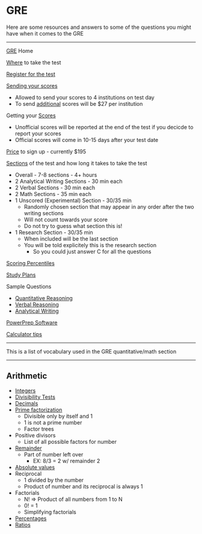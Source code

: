# GRE

Here are some resources and answers to some of the questions you might have when it comes to the GRE

-----

[GRE](http://www.ets.org/gre) Home

[Where](https://mygre.ets.org/greweb/action/RegPortal) to take the test

[Register for the test](https://mygre.ets.org/greweb/login/login.jsp?WT.ac=gre_revised_r_btn)

[Sending your scores](http://www.ets.org/gre/revised_general/scores/send/)
* Allowed to send your scores to 4 institutions on test day
* To send [additional](http://www.ets.org/gre/revised_general/scores/send/asr) scores will be $27 per institution

Getting your [Scores](http://www.ets.org/gre/revised_general/scores/get)
* Unofficial scores will be reported at the end of the test if you decicde to report your scores
* Official scores will come in 10-15 days after your test date

[Price](http://www.ets.org/gre/revised_general/about/fees/) to sign up - currently $195

[Sections](http://www.ets.org/gre/revised_general/about/content/computer) of the test and how long it takes to take the test
* Overall - 7-8 sections - 4+ hours
* 2 Analytical Writing Sections - 30 min each
* 2 Verbal Sections - 30 min each
* 2 Math Sections - 35 min each
* 1 Unscored (Experimental) Section - 30/35 min
	* Randomly chosen section that may appear in any order after the two writing sections
	* Will not count towards your score
	* Do not try to guess what section this is! 
* 1 Research Section - 30/35 min
	* When included will be the last section 
	* You will be told explicitely this is the research section
		* So you could just answer C for all the questions

[Scoring Percentiles](http://magoosh.com/gre/2013/gre-score-percentiles/)

[Study Plans](https://gre.magoosh.com/study-plans)

Sample Questions
* [Quantitative Reasoning](https://www.ets.org/gre/revised_general/about/content/quantitative_reasoning)
* [Verbal Reasoning](https://www.ets.org/gre/revised_general/about/content/verbal_reasoning)
* [Analytical Writing](https://www.ets.org/gre/revised_general/about/content/analytical_writing)

[PowerPrep Software](https://www.ets.org/gre/revised_general/prepare/powerprep2/) 

[Calculator tips](http://www.ets.org/gre/revised_general/prepare/quantitative_reasoning/calculator)

-----

This is a list of vocabulary used in the GRE quantitative/math section

-----

## Arithmetic
* [Integers](https://www.khanacademy.org/math/arithmetic/fractions/number_sets/v/number-sets-3)
* [Divisibility Tests](https://www.khanacademy.org/math/pre-algebra/factors-multiples/divisibility_tests/v/divisibility-tests-for-2-3-4-5-6-9-10)
* [Decimals](https://www.khanacademy.org/math/arithmetic/decimals)
* [Prime factorization](https://www.khanacademy.org/math/pre-algebra/factors-multiples/prime_factorization/v/prime-factorization)
	* Divisible only by itself and 1
	* 1 is not a prime number
	* Factor trees
* Positive divisors 
	* List of all possible factors for number
* [Remainder](https://www.khanacademy.org/math/cc-fourth-grade-math/cc-4th-mult-div-topic/cc-4th-division/v/introduction-to-remainders)
	* Part of number left over
		* EX: 8/3 = 2 w/ remainder 2
* [Absolute values](https://www.khanacademy.org/math/algebra/solving-linear-equations-and-inequalities/absolute-value-equations/v/absolute-value-equations)
* Reciprocal 
	* 1 divided by the number 
	* Product of number and its reciprocal is always 1
* Factorials
	* N! => Product of all numbers from 1 to N
	* 0! = 1
	* Simplifying factorials
* [Percentages](https://www.khanacademy.org/math/arithmetic/decimals/percent_tutorial/v/describing-the-meaning-of-percent)
* [Ratios](https://www.khanacademy.org/math/enem/conhecimentos-numericos/razoes-proporcoes/v/introduction-to-ratios-new-hd-version)
